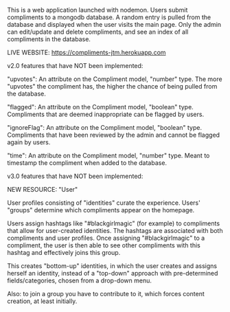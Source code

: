 This is a web application launched with nodemon. Users submit compliments to a mongodb database. A random entry is pulled from the database and displayed when the user visits the main page. Only the admin can edit/update and delete compliments, and see an index of all compliments in the database.


LIVE WEBSITE: https://compliments-jtm.herokuapp.com



v2.0 features that have NOT been implemented:

"upvotes":
An attribute on the Compliment model, "number" type. The more "upvotes" the compliment has, the higher the chance of being pulled from the database.

"flagged":
An attribute on the Compliment model, "boolean" type. Compliments that are deemed inappropriate can be
flagged by users.

"ignoreFlag":
An attribute on the Compliment model, "boolean" type. Compliments that have been reviewed by the admin and cannot be flagged again by users.

"time":
An attribute on the Compliment model, "number" type. Meant to timestamp the compliment when added to the database.




v3.0 features that have NOT been implemented:

NEW RESOURCE: "User"

User profiles consisting of "identities" curate the experience. Users' "groups" determine which compliments appear on the homepage.

Users assign hashtags like "#blackgirlmagic" (for example) to compliments that allow for user-created identities. The hashtags are associated with both compliments and user profiles. Once assigning "#blackgirlmagic" to a compliment, the user is then able to see other compliments with this hashtag and effectively joins this group.

This creates "bottom-up" identities, in which the user creates and assigns herself an identity, instead of a "top-down" approach with pre-determined fields/categories, chosen from a drop-down menu.

Also: to join a group you have to contribute to it, which forces content creation, at least initially.
